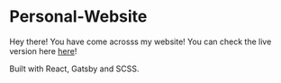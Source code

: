 # Personal-Website

Hey there! You have come acrosss my website! You can check the live version here [here](https://www.beatrizmendes.me/)!

Built with React, Gatsby and SCSS.

